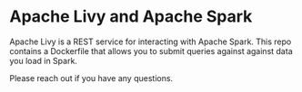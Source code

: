 # Apache Livy and Apache Spark

Apache Livy is a REST service for interacting with Apache Spark. This repo contains a Dockerfile that allows you to submit queries against against data you load in Spark.  

Please reach out if you have any questions. 

